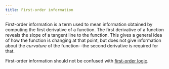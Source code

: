 ```yaml
---
title: First-order information
---
```

First-order information is a term used to mean information obtained
by computing the first derivative of a function. The first
derivative of a function reveals the slope of a tangent
line to the function. This gives a general idea of how the function
is changing at that point, but does not give information
about the *curvature* of the function--the second derivative
is required for that.

First-order information should not be confused with
[first-order logic][1].

[1]: https://en.wikipedia.org/wiki/First-order_logic
